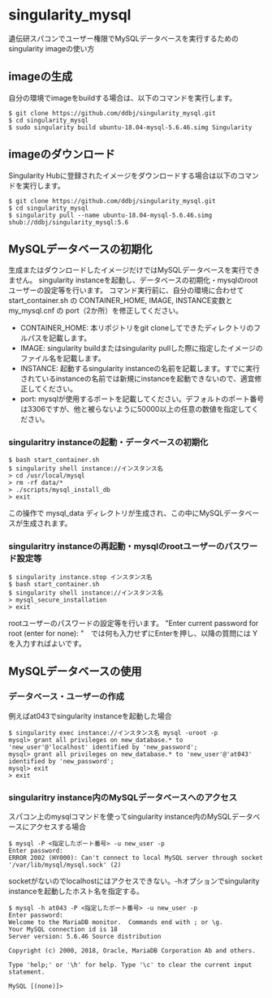 # singularity_mysql

遺伝研スパコンでユーザー権限でMySQLデータベースを実行するためのsingularity imageの使い方

## imageの生成

自分の環境でimageをbuildする場合は、以下のコマンドを実行します。

    $ git clone https://github.com/ddbj/singularity_mysql.git
    $ cd singularity_mysql
    $ sudo singularity build ubuntu-18.04-mysql-5.6.46.simg Singularity

## imageのダウンロード

Singularity Hubに登録されたイメージをダウンロードする場合は以下のコマンドを実行します。

    $ git clone https://github.com/ddbj/singularity_mysql.git
    $ cd singularity_mysql
    $ singularity pull --name ubuntu-18.04-mysql-5.6.46.simg shub://ddbj/singularity_mysql:5.6


## MySQLデータベースの初期化

生成またはダウンロードしたイメージだけではMySQLデータベースを実行できません。
singularity instanceを起動し、データベースの初期化・mysqlのrootユーザーの設定等を行います。
コマンド実行前に、自分の環境に合わせて start_container.sh の CONTAINER_HOME, IMAGE, INSTANCE変数と　my_mysql.cnf の port（2か所）を修正してください。

- CONTAINER_HOME: 本リポジトリをgit cloneしてできたディレクトリのフルパスを記載します。
- IMAGE: singularity buildまたはsingularity pullした際に指定したイメージのファイル名を記載します。
- INSTANCE: 起動するsingularity instanceの名前を記載します。すでに実行されているinstanceの名前では新規にinstanceを起動できないので、適宜修正してください。
- port: mysqlが使用するポートを記載してください。デフォルトのポート番号は3306ですが、他と被らないように50000以上の任意の数値を指定してください。

### singularitry instanceの起動・データベースの初期化

    $ bash start_container.sh
    $ singularity shell instance://インスタンス名
    > cd /usr/local/mysql
    > rm -rf data/*
    > ./scripts/mysql_install_db
    > exit

この操作で mysql_data ディレクトリが生成され、この中にMySQLデータベースが生成されます。

### singularitry instanceの再起動・mysqlのrootユーザーのパスワード設定等

    $ singularity instance.stop インスタンス名
    $ bash start_container.sh
    $ singularity shell instance://インスタンス名
    > mysql_secure_installation
    > exit

rootユーザーのパスワードの設定等を行います。
"Enter current password for root (enter for none): "　では何も入力せずにEnterを押し、以降の質問には Y を入力すればよいです。

## MySQLデータベースの使用

### データベース・ユーザーの作成

例えばat043でsingularity instanceを起動した場合

    $ singularity exec instance://インスタンス名 mysql -uroot -p
    mysql> grant all privileges on new_database.* to 'new_user'@'localhost' identified by 'new_password';
    mysql> grant all privileges on new_database.* to 'new_user'@'at043' identified by 'new_password';
    mysql> exit
    > exit

### singularitry instance内のMySQLデータベースへのアクセス

スパコン上のmysqlコマンドを使ってsingularity instance内のMySQLデータベースにアクセスする場合

    $ mysql -P <指定したポート番号> -u new_user -p
    Enter password: 
    ERROR 2002 (HY000): Can't connect to local MySQL server through socket '/var/lib/mysql/mysql.sock' (2)

socketがないのでlocalhostにはアクセスできない。-hオプションでsingularity instanceを起動したホスト名を指定する。

    $ mysql -h at043 -P <指定したポート番号> -u new_user -p
    Enter password:
    Welcome to the MariaDB monitor.  Commands end with ; or \g.
    Your MySQL connection id is 18
    Server version: 5.6.46 Source distribution
    
    Copyright (c) 2000, 2018, Oracle, MariaDB Corporation Ab and others.
    
    Type 'help;' or '\h' for help. Type '\c' to clear the current input statement.
    
    MySQL [(none)]>
